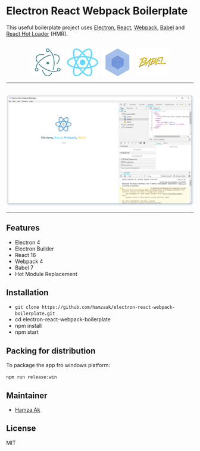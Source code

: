 # Electron React Webpack Boilerplate

<p>
  This useful boilerplate project uses <a href="http://electron.atom.io/">Electron</a>, <a href="https://facebook.github.io/react/">React</a>, <a href="http://webpack.github.io/docs/">Webpack</a>, <a href="https://babeljs.io/">Babel</a> and <a href="https://github.com/gaearon/react-hot-loader">React Hot Loader</a> (HMR).
</p>

<br>

<div align="center">
  <a href="https://electronjs.org/"><img src="./dist/assets/electron.png" /></a>
  <a href="https://facebook.github.io/react/"><img src="./dist/assets/react.png" /></a>
  <a href="https://webpack.github.io/"><img src="./dist/assets/webpack.png" /></a>
  <a href="https://babeljs.io/"><img src="./dist/assets/babel.png" /></a>
</div>

<hr />
<br />

<div align="center">
<img src="./dist/assets/home.png" alt="Electron React Webpack Boilerplate"/>
</div>
<hr />

## Features

* Electron 4
* Electron Builder
* React 16
* Webpack 4
* Babel 7
* Hot Module Replacement

## Installation

* `git clone https://github.com/hamzaak/electron-react-webpack-boilerplate.git`
* cd electron-react-webpack-boilerplate
* npm install
* npm start

## Packing for distribution

To package the app fro windows platform:

`npm run release:win`

## Maintainer

- [Hamza Ak](https://www.linkedin.com/in/hamzaak/)

## License

MIT